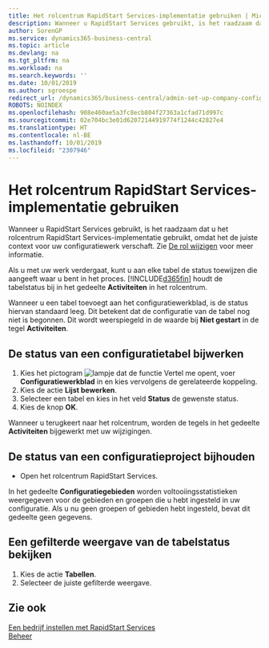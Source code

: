 ```yaml
---
title: Het rolcentrum RapidStart Services-implementatie gebruiken | Microsoft Docs
description: Wanneer u RapidStart Services gebruikt, is het raadzaam dat u uw werk bijhoudt en het rolcentrum RapidStart Services-implementatie gebruikt, omdat het de juiste context voor uw configuratiewerk verschaft.
author: SorenGP
ms.service: dynamics365-business-central
ms.topic: article
ms.devlang: na
ms.tgt_pltfrm: na
ms.workload: na
ms.search.keywords: ''
ms.date: 10/01/2019
ms.author: sgroespe
redirect_url: /dynamics365/business-central/admin-set-up-company-configuration
ROBOTS: NOINDEX
ms.openlocfilehash: 908e460ae5a3fc8ecb804f27363a1cfad71d997c
ms.sourcegitcommit: 02e704bc3e01d62072144919774f1244c42827e4
ms.translationtype: HT
ms.contentlocale: nl-BE
ms.lasthandoff: 10/01/2019
ms.locfileid: "2307946"
---
```

# <a name="use-the-rapidstart-services-implementer-role-center"></a>Het rolcentrum RapidStart Services-implementatie gebruiken
Wanneer u RapidStart Services gebruikt, is het raadzaam dat u het rolcentrum RapidStart Services-implementatie gebruikt, omdat het de juiste context voor uw configuratiewerk verschaft. Zie [De rol wijzigen](ui-change-basic-settings.md#to-change-the-role) voor meer informatie.

Als u met uw werk verdergaat, kunt u aan elke tabel de status toewijzen die aangeeft waar u bent in het proces. [!INCLUDE[d365fin](includes/d365fin_md.md)] houdt de tabelstatus bij in het gedeelte **Activiteiten** in het rolcentrum.  

Wanneer u een tabel toevoegt aan het configuratiewerkblad, is de status hiervan standaard leeg. Dit betekent dat de configuratie van de tabel nog niet is begonnen. Dit wordt weerspiegeld in de waarde bij **Niet gestart** in de tegel **Activiteiten**.  

## <a name="to-update-the-status-of-a-configuration-table"></a>De status van een configuratietabel bijwerken  
1.  Kies het pictogram ![lampje dat de functie Vertel me opent](media/ui-search/search_small.png "Vertel me wat u wilt doen"), voer **Configuratiewerkblad** in en kies vervolgens de gerelateerde koppeling.  
2.  Kies de actie **Lijst bewerken**.  
3.  Selecteer een tabel en kies in het veld **Status** de gewenste status.  
4.  Kies de knop **OK**.  

Wanneer u terugkeert naar het rolcentrum, worden de tegels in het gedeelte **Activiteiten** bijgewerkt met uw wijzigingen.  

## <a name="to-track-the-status-of-a-configuration-project"></a>De status van een configuratieproject bijhouden  
- Open het rolcentrum RapidStart Services.  

In het gedeelte **Configuratiegebieden** worden voltooiingsstatistieken weergegeven voor de gebieden en groepen die u hebt ingesteld in uw configuratie. Als u nu geen groepen of gebieden hebt ingesteld, bevat dit gedeelte geen gegevens.  

## <a name="to-see-a-filtered-view-of-table-status"></a>Een gefilterde weergave van de tabelstatus bekijken  
1. Kies de actie **Tabellen**.  
2. Selecteer de juiste gefilterde weergave.  

## <a name="see-also"></a>Zie ook  
[Een bedrijf instellen met RapidStart Services](admin-set-up-a-company-with-rapidstart.md)  
[Beheer](admin-setup-and-administration.md)
